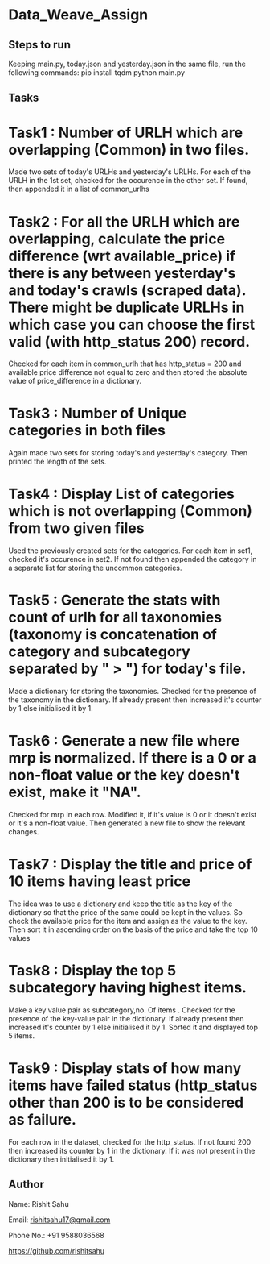 # Data_Weave_Assign
## Steps to run
Keeping main.py, today.json and yesterday.json in the same file, run the following commands:
   pip install tqdm
   python main.py
## Tasks
# Task1 : Number of URLH which are overlapping (Common) in two files.
Made two sets of today's URLHs and yesterday's URLHs. For each of the URLH in the 1st set, checked for the occurence in the other set. If found, then appended it in a list of common_urlhs

# Task2 : For all the URLH which are overlapping, calculate the price difference (wrt available_price) if there is any between yesterday's and today's crawls (scraped data).               There might be duplicate URLHs in which case you can choose the first valid (with http_status 200) record.
Checked for each item in common_urlh that has http_status = 200 and available price difference not equal to zero and then stored the absolute value of price_difference
in a dictionary.

# Task3 :  Number of Unique categories in both files
Again made two sets for storing today's and yesterday's category. Then printed the length of the sets.

# Task4 : Display List of categories which is not overlapping (Common) from two given files
Used the previously created sets for the categories. For each item in set1, checked it's occurence in set2. If not found then appended the category in a separate list
for storing the uncommon categories.

# Task5 : Generate the stats with count of urlh for all taxonomies (taxonomy is concatenation of category and subcategory separated by " > ") for today's file.
Made a dictionary for storing the taxonomies. Checked for the presence of the taxonomy in the dictionary. If already present then increased it's counter by 1 else initialised it by 1.

# Task6 : Generate a new file where mrp is normalized. If there is a 0 or a non-float value or the key doesn't exist, make it "NA".
Checked for mrp in each row. Modified it, if it's value is 0 or it doesn't exist or it's a non-float value. Then generated a new file to show the relevant changes.

# Task7 : Display the title and price of 10 items having least price
The idea was to use a dictionary and keep the title as the key of the dictionary so that the price of the same could be kept in the values. So check the available price for the item and assign as the value to the key. Then sort it in ascending order on the basis of the price and take the top 10 values

# Task8 :  Display the top 5 subcategory having highest items.
Make a key value pair as subcategory,no. Of items . Checked for the presence of the key-value pair in the dictionary. If already present then increased it's counter by 1 else initialised it by 1. Sorted it and displayed top 5 items.

# Task9 : Display stats of how many items have failed status (http_status other than 200 is to be considered as failure.
For each row in the dataset, checked for the http_status. If not found 200 then increased its counter by 1 in the dictionary. If it was not present in the dictionary then initialised it by 1.

## Author

Name: Rishit Sahu

Email: rishitsahu17@gmail.com

Phone No.: +91 9588036568

https://github.com/rishitsahu
